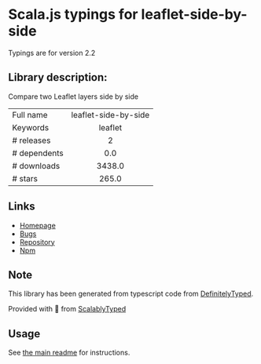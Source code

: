 
# Scala.js typings for leaflet-side-by-side

Typings are for version 2.2

## Library description:
Compare two Leaflet layers side by side

|                    |                 |
| ------------------ | :-------------: |
| Full name          | leaflet-side-by-side |
| Keywords           | leaflet |
| # releases         | 2 |
| # dependents       | 0.0 |
| # downloads        | 3438.0 |
| # stars            | 265.0 |

## Links
- [Homepage](https://github.com/digidem/leaflet-side-by-side#readme)
- [Bugs](https://github.com/digidem/leaflet-side-by-side/issues)
- [Repository](https://github.com/digidem/leaflet-side-by-side)
- [Npm](https://www.npmjs.com/package/leaflet-side-by-side)
    


## Note
This library has been generated from typescript code from [DefinitelyTyped](https://definitelytyped.org).

Provided with :purple_heart: from [ScalablyTyped](https://github.com/oyvindberg/ScalablyTyped)

## Usage
See [the main readme](../../readme.md) for instructions.



